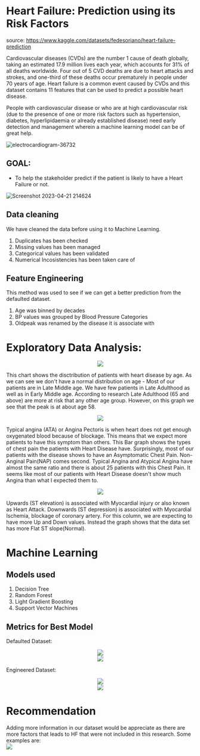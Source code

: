 # Heart Failure: Prediction using its Risk Factors

source: https://www.kaggle.com/datasets/fedesoriano/heart-failure-prediction

Cardiovascular diseases (CVDs) are the number 1 cause of death globally, taking an estimated 17.9 million lives each year, which accounts for 31% of all deaths worldwide. Four out of 5 CVD deaths are due to heart attacks and strokes, and one-third of these deaths occur prematurely in people under 70 years of age. Heart failure is a common event caused by CVDs and this dataset contains 11 features that can be used to predict a possible heart disease.

People with cardiovascular disease or who are at high cardiovascular risk (due to the presence of one or more risk factors such as hypertension, diabetes, hyperlipidaemia or already established disease) need early detection and management wherein a machine learning model can be of great help.

![electrocardiogram-36732](https://user-images.githubusercontent.com/125017784/230833923-0714860a-dca3-4971-bed7-eda5e18125ad.png)

## GOAL: 
- To help the stakeholder predict if the patient is likely to have a Heart Failure or not.

![Screenshot 2023-04-21 214624](https://user-images.githubusercontent.com/125017784/235896527-ae16e01c-cfe6-46bb-95af-7e09a8bfe056.png)

## Data cleaning
We have cleaned the data before using it to Machine Learning.
1. Duplicates has been checked
2. Missing values has been managed
3. Categorical values has been validated
4. Numerical Incosistencies has been taken care of

## Feature Engineering
This method was used to see if we can get a better prediction from the defaulted dataset.
1. Age was binned by decades
2. BP values was grouped by Blood Pressure Categories
3. Oldpeak was renamed by the disease it is associate with
   
# Exploratory Data Analysis:

<p align="center">
<img src=https://user-images.githubusercontent.com/125017784/235902485-fa957f24-ecfb-4d77-96f6-114eb5ae8288.png>
</p>

This chart shows the disctribution of patients with heart disease by age. As we can see we don't have a normal distribution on age - Most of our patients are in Late Middle age. We have few patients in Late Adulthood as well as in Early Middle age. According to research Late Adulthood (65 and above) are more at risk that any other age group. However, on this graph we see that the peak is at about age 58.
   
<p align="center">  
<img src=HF_Ages.html>
</p>

Typical angina (ATA) or Angina Pectoris is when heart does not get enough oxygenated blood because of blockage. This means that we expect more patients to have this symptom than others. This Bar graph shows the types of chest pain the patients with Heart Disease have. Surprisingly, most of our patients with the disease shows to have an Asymptomatic Chest Pain. Non-Anginal Pain(NAP) comes second. Typical Angina and Atypical Angina have almost the same ratio and there is about 25 patients with this Chest Pain. It seems like most of our patients with Heart Disease doesn't show much Angina than what I expected them to. 
   
<p align="center">   
<img src=https://user-images.githubusercontent.com/125017784/235902587-9321e716-8279-4b0f-851c-ff259d6ab1e3.png>
</p>

Upwards (ST elevation) is associated with Myocardial injury or also known as Heart Attack. Downwards (ST depression) is associated with Myocardial Ischemia, blockage of coronary artery. For this column, we are expecting to have more Up and Down values. Instead the graph shows that the data set has more Flat ST slope(Normal).

# Machine Learning

## Models used
1. Decision Tree
2. Random Forest
3. Light Gradient Boosting
4. Support Vector Machines

## Metrics for Best Model
Defaulted Dataset: 

<p align="center">
<img src=https://user-images.githubusercontent.com/125017784/235902415-a928beb0-0952-47ce-aae5-eff875b78dec.png> </br>
<img src=https://user-images.githubusercontent.com/125017784/236445437-4b8590ab-9162-497f-bf22-fce28563834e.png>
</p>


Engineered Dataset:
<p align="center">
<img src=https://user-images.githubusercontent.com/125017784/235902394-ad3f6ffe-3c60-4ffd-a4fb-049987f9872e.png> </br>
<img src=https://user-images.githubusercontent.com/125017784/236445442-308828d6-08f3-47ce-9e46-e817917cad67.png>
</p>



# Recommendation

Adding more information in our dataset would be appreciate as there are more factors that leads to HF that were not included in this research. Some examples are: 
</br>
<img src= https://github.com/juDEcorous/Heart-Disease-Prediction/assets/125017784/0421a37a-2e35-45aa-9210-b14b9929ee69>

